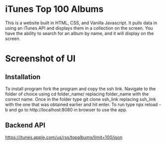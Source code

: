 # iTunes Top 100 Albums

This is a website built in HTML, CSS, and Vanilla Javascript. It pulls data in using an iTunes API and displays them in a collection on the screen. You have the ability to search for an album by name, and it will display on the screen.

# Screenshot of UI


## Installation

To install program fork the program and copy the ssh link. Navigate to the folder of choice using cd folder_name/ replacing folder_name with the correct name. Once in the folder type git clone ssh_link replacing ssh_link with the one that was obtained earlier and hit enter. To run type npx reload -b and go to http://localhost:8080 in browser to use the app.

## Backend API

https://itunes.apple.com/us/rss/topalbums/limit=100/json
